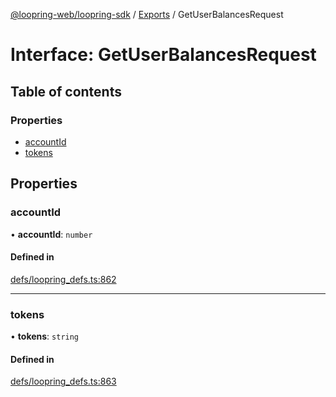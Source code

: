 [@loopring-web/loopring-sdk](../README.md) / [Exports](../modules.md) / GetUserBalancesRequest

# Interface: GetUserBalancesRequest

## Table of contents

### Properties

- [accountId](GetUserBalancesRequest.md#accountid)
- [tokens](GetUserBalancesRequest.md#tokens)

## Properties

### accountId

• **accountId**: `number`

#### Defined in

[defs/loopring_defs.ts:862](https://github.com/Loopring/loopring_sdk/blob/6d0be7c/src/defs/loopring_defs.ts#L862)

___

### tokens

• **tokens**: `string`

#### Defined in

[defs/loopring_defs.ts:863](https://github.com/Loopring/loopring_sdk/blob/6d0be7c/src/defs/loopring_defs.ts#L863)
